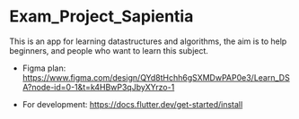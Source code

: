 # Exam_Project_Sapientia
 This is an app for learning datastructures and algorithms, the aim is to help beginners, and people who want to learn this subject.

- Figma plan:
  https://www.figma.com/design/QYd8tHchh6gSXMDwPAP0e3/Learn_DSA?node-id=0-1&t=k4HBwP3qJbyXYrzo-1

- For development:
  https://docs.flutter.dev/get-started/install
